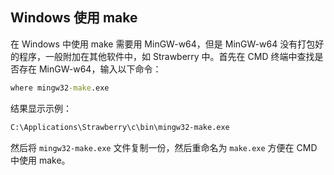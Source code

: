 <!--
 *  =======================================================================
 *  ·······································································
 *  ·······································································
 *  ····Y88b···d88P················888b·····d888·d8b·······················
 *  ·····Y88b·d88P·················8888b···d8888·Y8P·······················
 *  ······Y88o88P··················88888b·d88888···························
 *  ·······Y888P··8888b···88888b···888Y88888P888·888·88888b·····d88b·······
 *  ········888······"88b·888·"88b·888·Y888P·888·888·888·"88b·d88P"88b·····
 *  ········888···d888888·888··888·888··Y8P··888·888·888··888·888··888·····
 *  ········888··888··888·888··888·888···"···888·888·888··888·Y88b·888·····
 *  ········888··"Y888888·888··888·888·······888·888·888··888··"Y88888·····
 *  ·······························································888·····
 *  ··························································Y8b·d88P·····
 *  ···························································"Y88P"······
 *  ·······································································
 *  =======================================================================
 * 
 *  -----------------------------------------------------------------------
 * Author       : 焱铭
 * Date         : 2025-01-05 16:37:31 +0800
 * LastEditTime : 2025-01-05 16:44:33 +0800
 * Github       : https://github.com/YanMing-lxb/
 * FilePath     : /PyTeXMK/docs/Window 下使用 make.md
 * Description  : 
 *  -----------------------------------------------------------------------
 -->

## Windows 使用 make

在 Windows 中使用 make 需要用 MinGW-w64，但是 MinGW-w64 没有打包好的程序，一般附加在其他软件中，如 Strawberry 中。首先在 CMD 终端中查找是否存在 MinGW-w64，输入以下命令：
```cmd
where mingw32-make.exe
```
结果显示示例：
```cmd
C:\Applications\Strawberry\c\bin\mingw32-make.exe
```
然后将 `mingw32-make.exe` 文件复制一份，然后重命名为 `make.exe` 方便在 CMD 中使用 make。
